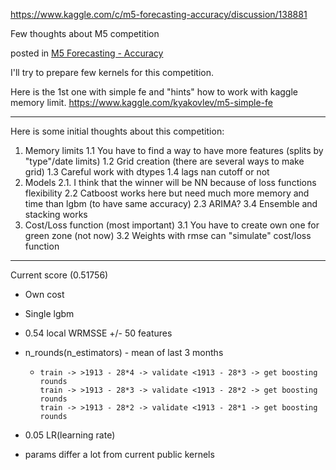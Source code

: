 https://www.kaggle.com/c/m5-forecasting-accuracy/discussion/138881

Few thoughts about M5 competition

posted in [M5 Forecasting - Accuracy](https://www.kaggle.com/c/m5-forecasting-accuracy) 



I'll try to prepare few kernels for this competition.

Here is the 1st one with simple fe and "hints" how to work with kaggle memory limit.
https://www.kaggle.com/kyakovlev/m5-simple-fe

------

Here is some initial thoughts about this competition:

1. Memory limits
   1.1 You have to find a way to have more features (splits by "type"/date limits)
   1.2 Grid creation (there are several ways to make grid)
   1.3 Careful work with dtypes
   1.4 lags nan cutoff or not
2. Models
   2.1. I think that the winner will be NN because of loss functions flexibility
   2.2 Catboost works here but need much more memory and time than lgbm (to have same accuracy)
   2.3 ARIMA?
   3.4 Ensemble and stacking works
3. Cost/Loss function (most important)
   3.1 You have to create own one for green zone (not now)
   3.2 Weights with rmse can "simulate" cost/loss function

------

Current score (0.51756)

- Own cost

- Single lgbm

- 0.54 local WRMSSE
  +/- 50 features

- n_rounds(n_estimators) - mean of last 3 months

  - ```
    train -> >1913 - 28*4 -> validate <1913 - 28*3 -> get boosting rounds
    train -> >1913 - 28*3 -> validate <1913 - 28*2 -> get boosting rounds
    train -> >1913 - 28*2 -> validate <1913 - 28*1 -> get boosting rounds
    ```

- 0.05 LR(learning rate)

- params differ a lot from current public kernels